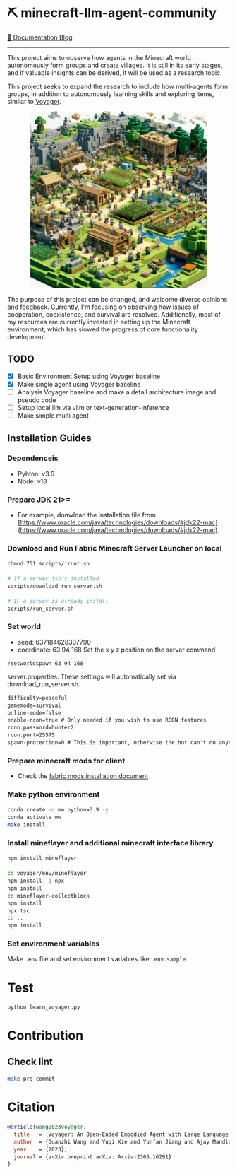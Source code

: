 # ⛏️ minecraft-llm-agent-community

[🤖 Documentation Blog](https://naem1023.github.io/minecraft-llm-agent-community/)

---

This project aims to observe how agents in the Minecraft world autonomously form groups and create villages. It is still in its early stages, and if valuable insights can be derived, it will be used as a research topic.

This project seeks to expand the research to include how multi-agents form groups, in addition to autonomously learning skills and exploring items, similar to [Voyager](https://github.com/MineDojo/Voyager).

<div style="text-align: center;">
  <img src="assets/cover-image.jpeg" alt="Description" style="max-width: 400px; height: auto;">
</div>

The purpose of this project can be changed, and welcome diverse opinions and feedback. Currently, I'm focusing on observing how issues of cooperation, coexistence, and survival are resolved. Additionally, most of my resources are currently invested in setting up the Minecraft environment, which has slowed the progress of core functionality development.

## TODO 
- [x] Basic Environment Setup using Voyager baseline
- [x] Make single agent using Voyager baseline
- [ ] Analysis Voyager baseline and make a detail architecture image and pseudo code
- [ ] Setup local llm via vllm or text-generation-inference
- [ ] Make simple multi agent 

## Installation Guides
### Dependenceis
- Pyhton: v3.9
- Node: v18

### Prepare JDK 21>=
- For example, donwload the installation file from [https://www.oracle.com/java/technologies/downloads/#jdk22-mac](https://www.oracle.com/java/technologies/downloads/#jdk22-mac).

### Download and Run Fabric Minecraft Server Launcher on local
```sh
chmod 751 scripts/*run*.sh

# If a server isn't installed 
scripts/download_run_server.sh

# IF a server is already install 
scripts/run_server.sh
```
### Set world
- seed: 637184628307790
- coordinate: 63 94 168
Set the x y z position on the server command
```
/setworldspawn 63 94 168
```

server.properties: These settings will automatically set via download_run_server.sh.
```txt
difficulty=peaceful
gamemode=survival
online-mode=false
enable-rcon=true # Only needed if you wish to use RCON features
rcon.password=hunter2
rcon.port=25575
spawn-protection=0 # This is important, otherwise the bot can't do anything near the spawn
```
### Prepare minecraft mods for client
- Check the [fabric mods installation document](installation/fabric_mods_install.md)
### Make python environment
```sh
conda create -n mw python=3.9 -y
conda activate mw
make install
```

### Install mineflayer and additional minecraft interface library
```sh
npm install mineflayer

cd voyager/env/mineflayer
npm install -g npx
npm install
cd mineflayer-collectblock
npm install
npx tsc
cd ..
npm install
```

### Set environment variables
Make `.env` file and set environment variables like `.env.sample`.

# Test
```sh
python learn_voyager.py
```

# Contribution
## Check lint
```sh
make pre-commit
```

# Citation
```bibtex
@article{wang2023voyager,
  title   = {Voyager: An Open-Ended Embodied Agent with Large Language Models},
  author  = {Guanzhi Wang and Yuqi Xie and Yunfan Jiang and Ajay Mandlekar and Chaowei Xiao and Yuke Zhu and Linxi Fan and Anima Anandkumar},
  year    = {2023},
  journal = {arXiv preprint arXiv: Arxiv-2305.16291}
}
```
